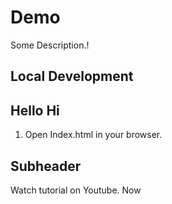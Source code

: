 # Demo

Some Description.!

## Local Development
## Hello Hi

1. Open Index.html in your browser.

## Subheader

Watch tutorial on Youtube.
Now

